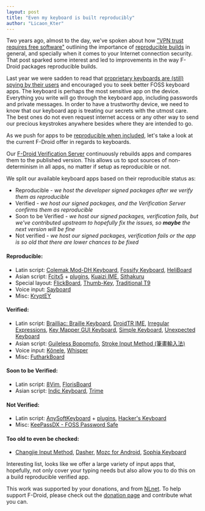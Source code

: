 ```yaml
---
layout: post
title: "Even my keyboard is built reproducibly"
author: "Licaon_Kter"
---
```


Two years ago, almost to the day, we've spoken about how ["VPN trust requires free software"](https://f-droid.org/2023/03/08/vpn-trust-requires-free-software.html) outlining the importance of [reproducible builds](https://reproducible-builds.org/) in general, and specially when it comes to your Internet connection security. That post sparked some interest and led to improvements in the way F-Droid packages reproducible builds.

Last year we were sadden to read that [proprietary keyboards are (still) spying by their users](https://f-droid.org/2024/04/25/twif.html#community-news) and encouraged you to seek better FOSS keyboard apps.  The keyboard is perhaps the most sensitive app on the device.  Everything you write will go through the keyboard app, including passwords and private messages.  In order to have a trustworthy device, we need to know that our keyboard app is treating our secrets with the utmost care.  The best ones do not even request internet access or any other way to send our precious keystrokes anywhere besides where they are intended to go.

As we push for apps to be [reproducible when included](https://f-droid.org/docs/Inclusion_How-To/#reproducible-builds), let's take a look at the current F-Droid offer in regards to keyboards.

Our [F-Droid Verification Server](https://verification.f-droid.org/) continuously rebuilds apps and compares them to the published version. This allows us to spot sources of non-determinism in all apps, no matter if setup as reproducible or not.

We split our available keyboard apps based on their reproducible status as:

* Reproducible - _we host the developer signed packages after we verify them as reproducible_
* Verified - _we host our signed packages, and the Verification Server confirms them as reproducible_
* Soon to be Verified - _we host our signed packages, verification fails, but we've contributed upstream to hopefully fix the issues, so **maybe** the next version will be fine_ 
* Not verified - _we host our signed packages, verification fails or the app is so old that there are lower chances to be fixed_

#### Reproducible:

* Latin script: [Colemak Mod-DH Keyboard](https://f-droid.org/packages/io.github.colemakmods.mod_dh/), [Fossify Keyboard](https://f-droid.org/packages/org.fossify.keyboard/), [HeliBoard](https://f-droid.org/packages/helium314.keyboard/)
* Asian script: [Fcitx5](https://f-droid.org/packages/org.fcitx.fcitx5.android/) + [plugins](https://search.f-droid.org/?q=org.fcitx.fcitx5.android.plugin), [Kuaizi IME](https://f-droid.org/packages/org.crazydan.studio.app.ime.kuaizi/), [Sithakuru](https://f-droid.org/packages/sithakuru.sinhala.keyboard/)
* Special layout: [FlickBoard](https://f-droid.org/packages/se.nullable.flickboard/), [Thumb-Key](https://f-droid.org/packages/com.dessalines.thumbkey/), [Traditional T9](https://f-droid.org/packages/io.github.sspanak.tt9/)
* Voice input: [Sayboard](https://f-droid.org/packages/com.elishaazaria.sayboard/)
* Misc: [KryptEY](https://f-droid.org/packages/com.amnesica.kryptey/)

#### Verified:

* Latin script: [Brailliac: Braille Keyboard](https://f-droid.org/packages/com.lukeneedham.braillekeyboard/), [DroidTR IME](https://f-droid.org/packages/org.droidtr.keyboard/), [Irregular Expressions](https://f-droid.org/packages/mf.asciitext.lite/), [Key Mapper GUI Keyboard](https://f-droid.org/packages/io.github.sds100.keymapper.inputmethod.latin/), [Simple Keyboard](https://f-droid.org/packages/rkr.simplekeyboard.inputmethod/), [Unexpected Keyboard](https://f-droid.org/packages/juloo.keyboard2/)
* Asian script: [Guileless Bopomofo](https://f-droid.org/packages/org.ghostsinthelab.apps.guilelessbopomofo/), [Stroke Input Method (筆畫輸入法)](https://f-droid.org/packages/io.github.yawnoc.strokeinput/)
* Voice input: [Kõnele](https://f-droid.org/packages/ee.ioc.phon.android.speak/), [Whisper](https://f-droid.org/packages/org.woheller69.whisper/)
* Misc: [FutharkBoard](https://f-droid.org/packages/de.drmaxnix.futharkboard/)

#### Soon to be Verified:

* Latin script: [8Vim](https://f-droid.org/packages/inc.flide.vi8/), [FlorisBoard](https://f-droid.org/packages/dev.patrickgold.florisboard/)
* Asian script: [Indic Keyboard](https://f-droid.org/packages/org.smc.inputmethod.indic/), [Trime](https://f-droid.org/packages/com.osfans.trime/)

#### Not Verified:

* Latin script: [AnySoftKeyboard](https://f-droid.org/packages/com.menny.android.anysoftkeyboard/) + [plugins](https://search.f-droid.org/?q=AnySoftKeyboard), [Hacker's Keyboard](https://f-droid.org/packages/org.pocketworkstation.pckeyboard/)
* Misc: [KeePassDX - FOSS Password Safe](https://f-droid.org/packages/com.kunzisoft.keepass.libre/)

#### Too old to even be checked:

* [Changjie Input Method](https://f-droid.org/packages/com.linkomnia.android.Changjie/), [Dasher](https://f-droid.org/packages/dasher.android/), [Mozc for Android](https://f-droid.org/packages/org.mozc.android.inputmethod.japanese/), [Sophia Keyboard](https://f-droid.org/packages/com.htruong.inputmethod.latin/)

Interesting list, looks like we offer a large variety of input apps that, hopefully, not only cover your typing needs but also allow you to do this on a build reproducible verified app.

This work was supported by your donations, and from [NLnet](https://nlnet.nl/project/Reproducible-F-Droid/).  To help support F-Droid, please check out the [donation page](https://f-droid.org/donate/) and contribute what you can.
